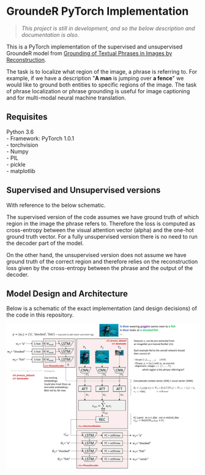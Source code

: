 # GroundeR PyTorch Implementation
>*This project is still in development, and so the below description and documentation is also.*

This is a PyTorch implementation of the supervised and unsupervised GroundeR model from [Grounding of Textual Phrases in Images by Reconstruction](https://arxiv.org/abs/1511.03745).

The task is to localize what region of the image, a phrase is referring to. For example, if we have a description "**A man** is jumping over **a fence**" we would like to ground both entities to specific regions of the image. The task of phrase localization or phrase grounding is useful for image captioning and for multi-modal neural machine translation.

## Requisites
Python 3.6  
\- Framework: PyTorch 1.0.1  
\- torchvision  
\- Numpy  
\- PIL  
\- pickle  
\- matplotlib  

## Supervised and Unsupervised versions
With reference to the below schematic.

The supervised version of the code assumes we have ground truth of which region in the image the phrase refers to. Therefore the loss is computed as cross-entropy between the visual attention vector (alpha) and the one-hot ground truth vector. For a fully unsupervised version there is no need to run the decoder part of the model.

On the other hand, the unsupervised version does not assume we have ground truth of the correct region and therefore relies on the reconstruction loss given by the cross-entropy between the phrase and the output of the decoder.

## Model Design and Architecture
Below is a schematic of the exact implementation (and design decisions) of the code in this repository.

<p align="center">
 <img src="images/schematic.png">
</p>
